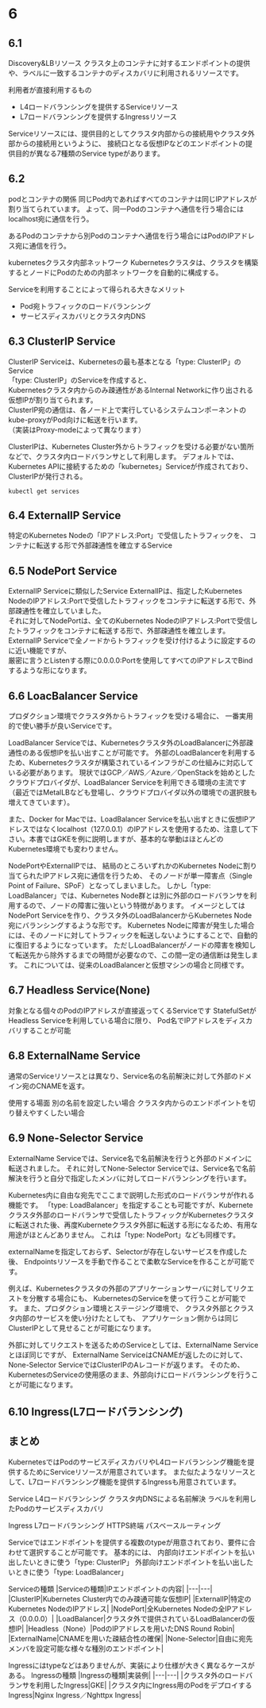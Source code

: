 # 6

## 6.1 
Discovery&LBリソース
クラスタ上のコンテナに対するエンドポイントの提供や、ラベルに一致するコンテナのディスカバリに利用されるリソースです。

利用者が直接利用するもの
  - L4ロードバランシングを提供するServiceリソース
  - L7ロードバランシングを提供するIngressリソース

Serviceリソースには、提供目的としてクラスタ内部からの接続用やクラスタ外部からの接続用というように、
接続口となる仮想IPなどのエンドポイントの提供目的が異なる7種類のService typeがあります。


## 6.2 
podとコンテナの関係
同じPod内であればすべてのコンテナは同じIPアドレスが割り当てられています。
よって、同一Podのコンテナへ通信を行う場合にはlocalhost宛に通信を行う。

あるPodのコンテナから別Podのコンテナへ通信を行う場合にはPodのIPアドレス宛に通信を行う。

kubernetesクラスタ内部ネットワーク
Kubernetesクラスタは、クラスタを構築するとノードにPodのための内部ネットワークを自動的に構成する。

Serviceを利用することによって得られる大きなメリット
  - Pod宛トラフィックのロードバランシング
  - サービスディスカバリとクラスタ内DNS

## 6.3 ClusterIP Service
ClusterIP Serviceは、Kubernetesの最も基本となる「type: ClusterIP」のService  
「type: ClusterIP」のServiceを作成すると、  
Kubernetesクラスタ内からのみ疎通性があるInternal Networkに作り出される仮想IPが割り当てられます。  
ClusterIP宛の通信は、各ノード上で実行しているシステムコンポーネントのkube-proxyがPod向けに転送を行います。  
（実装はProxy-modeによって異なります）

ClusterIPは、Kubernetes Cluster外からトラフィックを受ける必要がない箇所などで、クラスタ内ロードバランサとして利用します。
デフォルトでは、Kubernetes APIに接続するための「kubernetes」Serviceが作成されており、ClusterIPが発行される。
```kubectl
kubectl get services
```


## 6.4 ExternalIP Service
特定のKubernetes Nodeの「IPアドレス:Port」で受信したトラフィックを、
コンテナに転送する形で外部疎通性を確立するService


## 6.5 NodePort Service
ExternalIP Serviceに類似したService
ExternalIPは、指定したKubernetes NodeのIPアドレス:Portで受信したトラフィックをコンテナに転送する形で、外部疎通性を確立していました。  
それに対してNodePortは、全てのKubernetes NodeのIPアドレス:Portで受信したトラフィックをコンテナに転送する形で、外部疎通性を確立します。  
ExternalIP Serviceで全ノードからトラフィックを受け付けるように設定するのに近い機能ですが、  
厳密に言うとListenする際に0.0.0.0:Portを使用してすべてのIPアドレスでBindするような形になります。  


## 6.6 LoacBalancer Service
プロダクション環境でクラスタ外からトラフィックを受ける場合に、
一番実用的で使い勝手が良いServiceです。

LoadBalancer Serviceでは、Kubernetesクラスタ外のLoadBalancerに外部疎通性のある仮想IPを払い出すことが可能です。
外部のLoadBalancerを利用するため、Kubernetesクラスタが構築されているインフラがこの仕組みに対応している必要があります。
現状ではGCP／AWS／Azure／OpenStackを始めとしたクラウドプロバイダが、LoadBalancer Serviceを利用できる環境の主流です
（最近ではMetalLBなども登場し、クラウドプロバイダ以外の環境での選択肢も増えてきています）。

また、Docker for Macでは、LoadBalancer Serviceを払い出すときに仮想IPアドレスではなくlocalhost（127.0.0.1）のIPアドレスを使用するため、注意して下さい。本書ではGKEを例に説明しますが、基本的な挙動はほとんどのKubernetes環境でも変わりません。

NodePortやExternalIPでは、
結局のところいずれかのKubernetes Nodeに割り当てられたIPアドレス宛に通信を行うため、
そのノードが単一障害点（Single Point of Failure、SPoF）となってしまいました。
しかし「type: LoadBalancer」では、Kubernetes Node群とは別に外部のロードバランサを利用するので、ノードの障害に強いという特徴があります。
イメージとしてはNodePort Serviceを作り、クラスタ外のLoadBalancerからKubernetes Node宛にバランシングするような形です。
Kubernetes Nodeに障害が発生した場合には、そのノードに対してトラフィックを転送しないようにすることで、自動的に復旧するようになっています。
ただしLoadBalancerがノードの障害を検知して転送先から除外するまでの時間が必要なので、この間一定の通信断は発生します。
これについては、従来のLoadBalancerと仮想マシンの場合と同様です。


## 6.7 Headless Service(None)
対象となる個々のPodのIPアドレスが直接返ってくるServiceです
StatefulSetがHeadless Serviceを利用している場合に限り、
Pod名でIPアドレスをディスカバリすることが可能



## 6.8 ExternalName Service
通常のServiceリソースとは異なり、Service名の名前解決に対して外部のドメイン宛のCNAMEを返す。

使用する場面
  別の名前を設定したい場合
  クラスタ内からのエンドポイントを切り替えやすくしたい場合

## 6.9 None-Selector Service
ExternalName Serviceでは、Service名で名前解決を行うと外部のドメインに転送されました。
それに対してNone-Selector Serviceでは、Service名で名前解決を行うと自分で指定したメンバに対してロードバランシングを行います。

Kubernetes内に自由な宛先でここまで説明した形式のロードバランサが作れる機能です。
「type: LoadBalancer」を指定することも可能ですが、Kuberneteクラスタ外部のロードバランサで受信したトラフィックがKubernetesクラスタに転送された後、再度Kuberneteクラスタ外部に転送する形になるため、有用な用途がほとんどありません。
これは「type: NodePort」なども同様です。

externalNameを指定しておらず、Selectorが存在しないサービスを作成した後、
Endpointsリソースを手動で作ることで柔軟なServiceを作ることが可能です。

例えば、Kubernetesクラスタの外部のアプリケーションサーバに対してリクエストを分散する場合にも、
KubernetesのServiceを使って行うことが可能です。
また、プロダクション環境とステージング環境で、
クラスタ外部とクラスタ内部のサービスを使い分けたとしても、
アプリケーション側からは同じClusterIPとして見せることが可能になります。

外部に対してリクエストを送るためのServiceとしては、ExternalName Serviceとほぼ同じですが、
ExternalName ServiceはCNAMEが返したのに対して、
None-Selector ServiceではClusterIPのAレコードが返ります。
そのため、KubernetesのServiceの使用感のまま、外部向けにロードバランシングを行うことが可能になります。


## 6.10 Ingress(L7ロードバランシング)


## まとめ
KubernetesではPodのサービスディスカバリやL4ロードバランシング機能を提供するためにServiceリソースが用意されています。
また似たようなリソースとして、L7ロードバランシング機能を提供するIngressも用意されています。

Service
  L4ロードバランシング
  クラスタ内DNSによる名前解決
  ラベルを利用したPodのサービスディスカバリ

Ingress
  L7ロードバランシング
  HTTPS終端
  パスベースルーティング

Serviceではエンドポイントを提供する複数のtypeが用意されており、要件に合わせて選択することが可能です。
基本的には、
内部向けエンドポイントを払い出したいときに使う「type: ClusterIP」
外部向けエンドポイントを払い出したいときに使う「type: LoadBalancer」

Serviceの種類
  |Serviceの種類|IPエンドポイントの内容|
  |---|---|
  |ClusterIP|Kubernetes Cluster内でのみ疎通可能な仮想IP|
  |ExternalIP|特定のKubernetes NodeのIPアドレス|
  |NodePort|全Kubernetes Nodeの全IPアドレス（0.0.0.0）|
  |LoadBalancer|クラスタ外で提供されているLoadBalancerの仮想IP|
  |Headless（None）|PodのIPアドレスを用いたDNS Round Robin|
  |ExternalName|CNAMEを用いた疎結合性の確保|
  |None-Selector|自由に宛先メンバを設定可能な様々な種別のエンドポイント|

Ingressにはtypeなどはありませんが、実装により仕様が大きく異なるケースがある。
Ingressの種類
  |Ingressの種類|実装例|
  |---|---|
  |クラスタ外のロードバランサを利用したIngress|GKE|
  |クラスタ内にIngress用のPodをデプロイするIngress|Nginx Ingress／Nghttpx Ingress|
